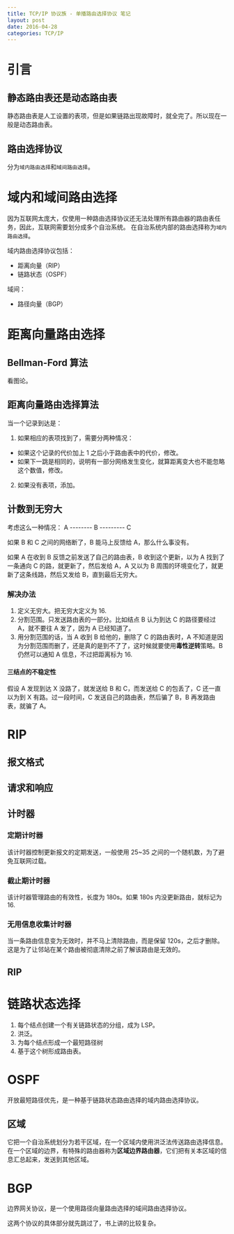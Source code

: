 ```yaml
---
title: TCP/IP 协议族 - 单播路由选择协议 笔记
layout: post
date: 2016-04-28
categories: TCP/IP
---
```


# 引言

## 静态路由表还是动态路由表

静态路由表是人工设置的表项，但是如果链路出现故障时，就全完了。所以现在一般是动态路由表。

## 路由选择协议

分为`域内路由选择`和`域间路由选择`。

# 域内和域间路由选择

因为互联网太庞大，仅使用一种路由选择协议还无法处理所有路由器的路由表任务，因此，互联网需要划分成多个自治系统。
在自治系统内部的路由选择称为`域内路由选择`。

域内路由选择协议包括：

- 距离向量（RIP）
- 链路状态（OSPF）

域间：

- 路径向量（BGP）

# 距离向量路由选择

## Bellman-Ford 算法

看图论。

## 距离向量路由选择算法

当一个记录到达是：

1. 如果相应的表项找到了，需要分两种情况：

- 如果这个记录的代价加上 1 之后小于路由表中的代价，修改。
- 如果下一跳是相同的，说明有一部分网络发生变化，就算距离变大也不能忽略这个数值，修改。

2. 如果没有表项，添加。

## 计数到无穷大

考虑这么一种情况：
A -------- B --------- C

如果 B 和 C 之间的网络断了，B 能马上反馈给 A，那么什么事没有。

如果 A 在收到 B 反馈之前发送了自己的路由表，B 收到这个更新，以为 A 找到了一条通向 C 的路，就更新了，然后发给 A，A 又以为 B 周围的环境变化了，就更新了这条线路，然后又发给 B，直到最后无穷大。

### 解决办法

1. 定义无穷大。把无穷大定义为 16.
2. 分割范围。只发送路由表的一部分。比如结点 B 认为到达 C 的路径要经过 A，就不要往 A 发了，因为 A 已经知道了。
3. 用分割范围的话，当 A 收到 B 给他的，删除了 C 的路由表时，A 不知道是因为分割范围而删了，还是真的是到不了了，这时候就要使用**毒性逆转**策略。B 仍然可以通知 A 信息，不过把距离标为 16.

#### 三结点的不稳定性

假设 A 发现到达 X 没路了，就发送给 B 和 C，而发送给 C 的包丢了，C 还一直以为到 X 有路。过一段时间，C 发送自己的路由表，然后骗了 B，B 再发路由表，就骗了 A。

# RIP

## 报文格式

## 请求和响应

## 计时器

### 定期计时器

该计时器控制更新报文的定期发送，一般使用 25~35 之间的一个随机数，为了避免互联网过载。

### 截止期计时器

该计时器管理路由的有效性，长度为 180s。如果 180s 内没更新路由，就标记为 16.

### 无用信息收集计时器

当一条路由信息变为无效时，并不马上清除路由，而是保留 120s，之后才删除。
这是为了让邻站在某个路由被彻底清除之前了解该路由是无效的。

## RIP

# 链路状态选择

1. 每个结点创建一个有关链路状态的分组，成为 LSP。
2. 洪泛。
3. 为每个结点形成一个最短路径树
4. 基于这个树形成路由表。

# OSPF

开放最短路径优先，是一种基于链路状态路由选择的域内路由选择协议。

## 区域

它把一个自治系统划分为若干区域，在一个区域内使用洪泛法传送路由选择信息。在一个区域的边界，有特殊的路由器称为**区域边界路由器**，它们把有关本区域的信息汇总起来，发送到其他区域。

# BGP

边界网关协议，是一个使用路径向量路由选择的域间路由选择协议。

这两个协议的具体部分就先跳过了，书上讲的比较复杂。




